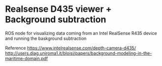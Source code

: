 # Realsense D435 viewer + Background subtraction
ROS node for visualizing data coming from an Intel RealSense R435 device and running the baskground subtraction

Reference
https://www.intelrealsense.com/depth-camera-d435/
http://users.diag.uniroma1.it/bloisi/papers/background-modeling-in-the-maritime-domain.pdf
